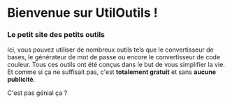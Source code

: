 # Bienvenue sur UtilOutils !
### Le petit site des petits outils

Ici, vous pouvez utiliser de nombreux outils tels que le convertisseur de bases, le générateur de mot de passe ou encore le convertisseur de code couleur.
Tous ces outils ont été conçus dans le but de vous simplifier la vie. Et comme si ça ne suffisait pas, c'est **totalement gratuit** et sans **aucune publicité**.

C'est pas génial ça ?
